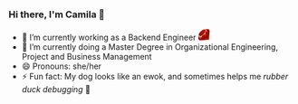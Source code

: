 <!--
**cbisio/cbisio** is a ✨ _special_ ✨ repository because its `README.md` (this file) appears on your GitHub profile.

Here are some ideas to get you started:

- 🔭 I’m currently working on ...
- 🌱 I’m currently doing a Master Degree in Organizational Engineering, Project and Business Management
- 👯 I’m looking to collaborate on ...
- 🤔 I’m looking for help with ...
- 💬 Ask me about ...
- 📫 How to reach me: camibisiob@hotmail.com
- 😄 Pronouns: she/her
- ⚡ Fun fact: ...
-->


### Hi there, I'm Camila 👋

- 🔭 I’m currently working as a Backend Engineer     <code><img height="20" src="https://raw.githubusercontent.com/github/explore/80688e429a7d4ef2fca1e82350fe8e3517d3494d/topics/ruby/ruby.png"></code>
- 🌱 I’m currently doing a Master Degree in Organizational Engineering, Project and Business Management
- 😄 Pronouns: she/her
- ⚡ Fun fact: My dog looks like an ewok, and sometimes helps me _rubber duck debugging_ 🐶

